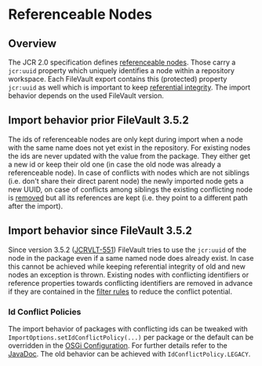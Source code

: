<!--
   Licensed to the Apache Software Foundation (ASF) under one or more
   contributor license agreements.  See the NOTICE file distributed with
   this work for additional information regarding copyright ownership.
   The ASF licenses this file to You under the Apache License, Version 2.0
   (the "License"); you may not use this file except in compliance with
   the License.  You may obtain a copy of the License at

       http://www.apache.org/licenses/LICENSE-2.0

   Unless required by applicable law or agreed to in writing, software
   distributed under the License is distributed on an "AS IS" BASIS,
   WITHOUT WARRANTIES OR CONDITIONS OF ANY KIND, either express or implied.
   See the License for the specific language governing permissions and
   limitations under the License.
-->

# Referenceable Nodes

<!-- MACRO{toc} -->

## Overview

The JCR 2.0 specification defines [referenceable nodes][1]. Those carry a `jcr:uuid` property which uniquely identifies a node within a repository workspace. Each FileVault export contains this (protected) property `jcr:uuid` as well which is important to keep [referential integrity][2].
The import behavior depends on the used FileVault version.

## Import behavior prior FileVault 3.5.2

The ids of referenceable nodes are only kept during import when a node with the same name does not yet exist in the repository. For existing nodes the ids are never updated with the value from the package. They either get a new id or keep their old one (in case the old node was already a referenceable node). In case of conflicts with nodes which are not siblings (i.e. don't share their direct parent node) the newly imported node gets a new UUID, on case of conflicts among siblings the existing conflicting node is [removed][5] but all its references are kept (i.e. they point to a different path after the import).

## Import behavior since FileVault 3.5.2

Since version 3.5.2 ([JCRVLT-551](https://issues.apache.org/jira/browse/JCRVLT-551)) FileVault tries to use the `jcr:uuid` of the node in the package even if a same named node does already exist. In case this cannot be achieved while keeping referential integrity of old and new nodes an exception is thrown. Existing nodes with conflicting identifiers or reference properties towards conflicting identifiers are removed in advance if they are contained in the [filter rules][4] to reduce the conflict potential.

### Id Conflict Policies

The import behavior of packages with conflicting ids can be tweaked with `ImportOptions.setIdConflictPolicy(...)` per package or the default can be overridden in the [OSGi Configuration](config.html). For further details refer to the [JavaDoc][3]. The old behavior can be achieved with `IdConflictPolicy.LEGACY`.

[1]: https://s.apache.org/jcr-2.0-spec/3_Repository_Model.html#3.8%20Referenceable%20Nodes
[2]: https://s.apache.org/jcr-2.0-spec/3_Repository_Model.html#3.8.2%20Referential%20Integrity
[3]: apidocs/org/apache/jackrabbit/vault/fs/api/IdConflictPolicy.html
[4]: filter.html
[5]: https://s.apache.org/jcr-2.0-spec/11_Import.html#11.8.2%20Remove%20Existing%20Node